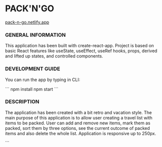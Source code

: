 # PACK'N'GO

[pack-n-go.netlify.app](https://pack-n-go.netlify.app/)

<h3>GENERAL INFORMATION</h3>
<p>This application has been built with create-react-app. Project is based on basic React features like useState, useEffect, useRef hooks, props, derived and lifted up states, and controlled components.</p>

<h3>DEVELOPMENT GUIDE</h3>
<p>You can run the app by typing in CLI:</p>
```
npm install
npm start
```
<h3>DESCRIPTION</h3>
<p>
The application has been created with a bit retro and vacation style. The main purpose of this application is to allow user creating a travel list with items to be packed. User can add and remove new items, mark them as packed, sort them by three options, see the current outcome of packed items and also delete the whole list. Application is responsive up to 250px.
</p>
```
